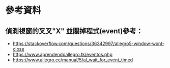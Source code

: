 
# 參考資料

## 偵測視窗的叉叉"X" 並關掉程式(event)參考：
 * https://stackoverflow.com/questions/36342997/allegro5-window-wont-close
 * https://www.aprendendoallegro.tk/eventos.php
 * https://www.allegro.cc/manual/5/al_wait_for_event_timed

